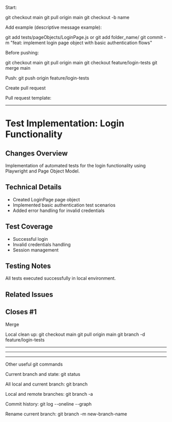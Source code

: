 Start:

git checkout main
git pull origin main
git checkout -b name

Add example (descriptive message example): 

git add tests/pageObjects/LoginPage.js
or
git add folder_name/
git commit -m "feat: implement login page object with basic authentication flows"

Before pushing:

git checkout main
git pull origin main
git checkout feature/login-tests
git merge main

Push:
git push origin feature/login-tests

Create pull request

Pull request template:

----
# Test Implementation: Login Functionality

## Changes Overview
Implementation of automated tests for the login functionality using Playwright and Page Object Model.

## Technical Details
- Created LoginPage page object
- Implemented basic authentication test scenarios
- Added error handling for invalid credentials

## Test Coverage
- Successful login
- Invalid credentials handling
- Session management

## Testing Notes
All tests executed successfully in local environment.

## Related Issues
Closes #1
----

Merge

Local clean up:
git checkout main
git pull origin main
git branch -d feature/login-tests



****
----
****

Other useful git commands

Current branch and state:
git status

All local and current branch:
git branch

Local and remote branches:
git branch -a

Commit history:
git log --oneline --graph

Rename current branch:
git branch -m new-branch-name

